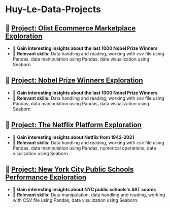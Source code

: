 # Huy-Le-Data-Projects

## 🔹 [Project: Olist Ecommerce Marketplace Exploration](./Olist_Ecommerce/README.md)
- 🔗 **Gain interesting insights about the last 1000 Nobel Prize Winners**
- 🧠 **Relevant skills:**
Data handling and reading, working with csv file using Pandas, data manipulation using Pandas, data visualization using Seaborn

## 🔹 [Project: Nobel Prize Winners Exploration](./Nobel_Prize_Winners/)
- 🔗 **Gain interesting insights about the last 1000 Nobel Prize Winners**
- 🧠 **Relevant skills:**
Data handling and reading, working with csv file using Pandas, data manipulation using Pandas, data visualization using Seaborn

## 🔹 [Project: The Netflix Platform Exploration](./Netflix_movies/)
- 🔗 **Gain interesting insights about Netflix from 1942-2021**
- 🧠 **Relevant skills:**
Data handling and reading, working with csv file using Pandas, data manipulation using Pandas, numerical operations, data visulization using Seaborn.

## 🔹 [Project: New York City Public Schools Performance Exploration ](./NYC_Public_Schools_SAT/)
- 🔗 **Gain interesting insights about NYC public schools's SAT scores**
- 🧠 **Relevant skills:**
Data manipulation, data handling and reading, working with CSV file using Pandas, data visulization using Seaborn.
